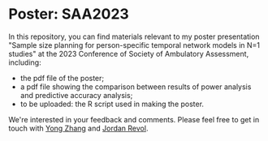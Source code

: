 # Poster: SAA2023

In this repository, you can find materials relevant to my poster presentation "Sample size planning for person-specific temporal network models in N=1 studies" at the 2023 Conference of Society of Ambulatory Assessment, including:
- the pdf file of the poster;
- a pdf file showing the comparison between results of power analysis and predictive accuracy analysis;
- to be uploaded: the R script used in making the poster.

We're interested in your feedback and comments. Please feel free to get in touch with [Yong Zhang](mailto:yong.zhang@rug.nl) and [Jordan Revol](mailto:jordan.revol@kuleuven.be). 
